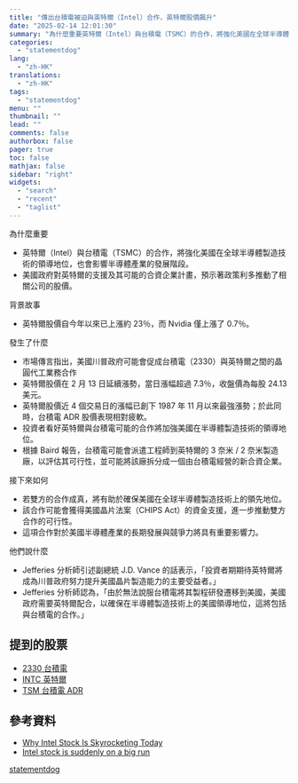 ```yaml
---
title: "傳出台積電被迫與英特爾（Intel）合作，英特爾股價飆升"
date: "2025-02-14 12:01:30"
summary: "為什麼重要英特爾（Intel）與台積電（TSMC）的合作，將強化美國在全球半導體製造技術的領導..."
categories:
  - "statementdog"
lang:
  - "zh-HK"
translations:
  - "zh-HK"
tags:
  - "statementdog"
menu: ""
thumbnail: ""
lead: ""
comments: false
authorbox: false
pager: true
toc: false
mathjax: false
sidebar: "right"
widgets:
  - "search"
  - "recent"
  - "taglist"
---
```


為什麼重要

* 英特爾（Intel）與台積電（TSMC）的合作，將強化美國在全球半導體製造技術的領導地位，也會影響半導體產業的發展階段。
* 美國政府對英特爾的支援及其可能的合資企業計畫，預示著政策利多推動了相關公司的股價。

背景故事

* 英特爾股價自今年以來已上漲約 23％，而 Nvidia 僅上漲了 0.7％。

發生了什麼

* 市場傳言指出，美國川普政府可能會促成台積電（2330）與英特爾之間的晶圓代工業務合作
* 英特爾股價在 2 月 13 日延續漲勢，當日漲幅超過 7.3％，收盤價為每股 24.13 美元。
* 英特爾股價近 4 個交易日的漲幅已創下 1987 年 11 月以來最強漲勢；於此同時，台積電 ADR 股價表現相對疲軟。
* 投資者看好英特爾與台積電可能的合作將加強美國在半導體製造技術的領導地位。
* 根據 Baird 報告，台積電可能會派遣工程師到英特爾的 3 奈米 / 2 奈米製造廠，以評估其可行性，並可能將該廠拆分成一個由台積電經營的新合資企業。

接下來如何

* 若雙方的合作成真，將有助於確保美國在全球半導體製造技術上的領先地位。
* 該合作可能會獲得美國晶片法案（CHIPS Act）的資金支援，進一步推動雙方合作的可行性。
* 這項合作對於美國半導體產業的長期發展與競爭力將具有重要影響力。

他們說什麼

* Jefferies 分析師引述副總統 J.D. Vance 的話表示，「投資者期期待英特爾將成為川普政府努力提升美國晶片製造能力的主要受益者。」
* Jefferies 分析師認為，「由於無法說服台積電將其製程研發遷移到美國，美國政府需要英特爾配合，以確保在半導體製造技術上的美國領導地位，這將包括與台積電的合作。」

提到的股票
-----

* [2330 台積電](/analysis/2330)
* [INTC 英特爾](/analysis/INTC)
* [TSM 台積電 ADR](/analysis/TSM)

參考資料
----

* [Why Intel Stock Is Skyrocketing Today](https://www.fool.com/investing/2025/02/13/why-intel-stock-is-skyrocketing-today/?source=eptyholnk0000202&utm_source=yahoo-host-full&utm_medium=feed&utm_campaign=article&referring_guid=fc4fd7cc-a68e-4a87-a206-b4869d4a6be7&.tsrc=rss)
* [Intel stock is suddenly on a big run](https://finance.yahoo.com/news/intel-stock-suddenly-big-run-155900445.html?.tsrc=rss)

[statementdog](https://statementdog.com/news/12444)
